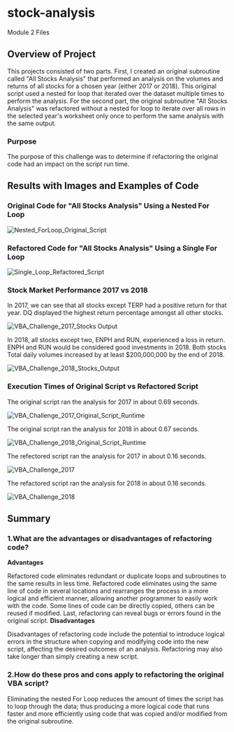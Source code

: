 # stock-analysis
Module 2 Files

## Overview of Project

This projects consisted of two parts. First, I created an original subroutine called "All Stocks Analysis" that performed an analysis on the volumes and returns of all stocks for a chosen year (either 2017 or 2018). This original script used a nested for loop that iterated over the dataset multiple times to perform the analysis. For the second part, the original subroutine "All Stocks Analysis" was refactored without a nested for loop to iterate over all rows in the selected year's worksheet only once to perform the same analysis with the same output. 

### Purpose
The purpose of this challenge was to determine if refactoring the original code had an impact on the script run time.  

## Results with Images and Examples of Code

### Original Code for "All Stocks Analysis" Using a Nested For Loop
![Nested_ForLoop_Original_Script](https://user-images.githubusercontent.com/84869167/124545930-7e405680-ddef-11eb-9ab8-a333001b3854.PNG)

### Refactored Code for "All Stocks Analysis" Using a Single For Loop
![Single_Loop_Refactored_Script](https://user-images.githubusercontent.com/84869167/124545947-85676480-ddef-11eb-959c-99ca80e00e7a.PNG)

### Stock Market Performance 2017 vs 2018

In 2017, we can see that all stocks except TERP had a positive return for that year. DQ displayed the highest return percentage amongst all other stocks. 

![VBA_Challenge_2017_Stocks Output](https://user-images.githubusercontent.com/84869167/124538502-5d710480-dde1-11eb-976d-4a932f4474d2.PNG)

In 2018, all stocks except two, ENPH and RUN, experienced a loss in return. ENPH and RUN would be considered good investments in 2018. Both stocks Total daily volumes increased by at least $200,000,000 by the end of 2018.   

![VBA_Challenge_2018_Stocks_Output](https://user-images.githubusercontent.com/84869167/124538675-a88b1780-dde1-11eb-995e-9232f37875f4.PNG)


### Execution Times of Original Script vs Refactored Script

The original script ran the analysis for 2017 in about 0.69 seconds.

![VBA_Challenge_2017_Original_Script_Runtime](https://user-images.githubusercontent.com/84869167/124541300-bb541b00-dde6-11eb-85b5-35cb3840f436.PNG)

The original script ran the analysis for 2018 in about 0.67 seconds. 

![VBA_Challenge_2018_Original_Script_Runtime](https://user-images.githubusercontent.com/84869167/124541313-bee7a200-dde6-11eb-8b87-cb2ee16a34fd.PNG)

The refectored script ran the analysis for 2017 in about 0.16 seconds.

![VBA_Challenge_2017](https://user-images.githubusercontent.com/84869167/124541332-cad36400-dde6-11eb-9243-2d8a81e410a8.PNG)

The refactored script ran the analysis for 2018 in about 0.16 seconds. 

![VBA_Challenge_2018](https://user-images.githubusercontent.com/84869167/124541352-d32b9f00-dde6-11eb-9712-926520d8c573.PNG)


## Summary
### 1.What are the advantages or disadvantages of refactoring code?
**Advantages**

Refactored code eliminates redundant or duplicate loops and subroutines to the same results in less time. Refactored code eliminates using the same line of code in several locations and rearranges the process in a more logical and efficient manner, allowing another programmer to easily work with the code. Some lines of code can be directly copied, others can be reused if modified. Last, refactoring can reveal bugs or errors found in the original script. 
**Disadvantages**

Disadvantages of refactoring code include the potential to introduce logical errors in the structure when copying and modifying code into the new script, affecting the desired outcomes of an analysis. Refactoring may also take longer than simply creating a new script.

### 2.How do these pros and cons apply to refactoring the original VBA script?
Eliminating the nested For Loop reduces the amount of times the script has to loop through the data; thus producing a more logical code that runs faster and more efficiently using code that was copied and/or modified from the original subroutine. 


